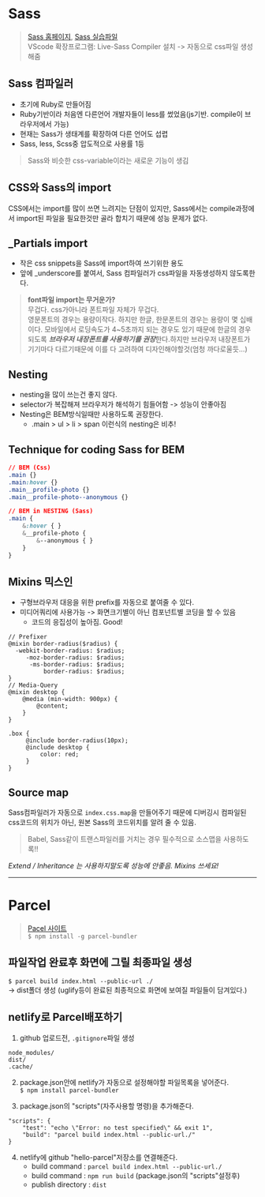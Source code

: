 # Sass
>[Sass 홈페이지](http://sass-lang.com/), [Sass 실습파일](http://github.com/underbleu/hello-sass)  
>VScode 확장프로그램: Live-Sass Compiler 설치 -> 자동으로 css파일 생성해줌

## Sass 컴파일러 
* 초기에 Ruby로 만들어짐 
* Ruby기반이라 처음엔 다른언어 개발자들이 less를 썼었음(js기반. compile이 브라우저에서 가능)
* 현재는 Sass가 생태계를 확장하여 다른 언어도 섭렵
* Sass, less, Scss중 압도적으로 사용률 1등

>Sass와 비슷한 css-variable이라는 새로운 기능이 생김

## CSS와 Sass의 import
CSS에서는 import를 많이 쓰면 느려지는 단점이 있지만, Sass에서는 compile과정에서 import된 파일을 필요한것만 골라 합치기 때문에 성능 문제가 없다.

## _Partials import
* 작은 css snippets을 Sass에 import하여 쓰기위한 용도
* 앞에 _underscore를 붙여서, Sass 컴파일러가 css파일을 자동생성하지 않도록한다.

> **font파일 import는 무거운가?**  
무겁다. css가아니라 폰트파일 자체가 무겁다.  
영문폰트의 경우는 용량이작다. 하지만 한글, 한문폰트의 경우는 용량이 몇 십배이다.
모바일에서 로딩속도가 4~5초까지 되는 경우도 있기 때문에 한글의 경우 되도록 ***브라우저 내장폰트를 사용하기를 권장***한다.하지만 브라우저 내장폰트가 기기마다 다르기때문에 이를 다 고려하여 디자인해야할것(엄청 까다로울듯...)

## Nesting
* nesting을 많이 쓰는건 좋지 않다.
* selector가 복잡해져 브라우저가 해석하기 힘들어함 -> 성능이 안좋아짐
* Nesting은 BEM방식일때만 사용하도록 권장한다.
    * .main > ul > li > span 이런식의 nesting은 비추!

## Technique for coding Sass for BEM
```css
// BEM (Css) 
.main {}
.main:hover {}
.main__profile-photo {}
.main__profile-photo--anonymous {}

// BEM in NESTING (Sass)
.main {
    &:hover { }
    &__profile-photo {
        &--anonymous { }
    }
}
```

## Mixins 믹스인
* 구형브라우저 대응을 위한 prefix를 자동으로 붙여줄 수 있다.
* 미디어쿼리에 사용가능 -> 화면크기별이 아닌 컴포넌트별 코딩을 할 수 있음
    * 코드의 응집성이 높아짐. Good!
```less
// Prefixer
@mixin border-radius($radius) {
  -webkit-border-radius: $radius;
     -moz-border-radius: $radius;
      -ms-border-radius: $radius;
          border-radius: $radius;
}
// Media-Query
@mixin desktop {
    @media (min-width: 900px) {
        @content;
    }
}

.box {
     @include border-radius(10px); 
     @include desktop {
         color: red;
     }
}
```

## Source map
Sass컴파일러가 자동으로 `index.css.map`을 만들어주기 때문에 디버깅시 컴파일된 css코드의 위치가 아닌, 원본 Sass의 코드위치를 알려 줄 수 있음. 
> Babel, Sass같이 트랜스파일러를 거치는 경우 필수적으로 소스맵을 사용하도록!!

*Extend / Inheritance 는 사용하지말도록 성능에 안좋음. Mixins 쓰세요!*

---
# Parcel
>[Pacel 사이트](https://ko.parceljs.org/)  
`$ npm install -g parcel-bundler`

## 파일작업 완료후 화면에 그릴 최종파일 생성
`$ parcel build index.html --public-url ./`  
-> dist폴더 생성 (uglify등이 완료된 최종적으로 화면에 보여질 파일들이 담겨있다.)

## netlify로 Parcel배포하기
1. github 업로드전, `.gitignore`파일 생성
```
node_modules/
dist/
.cache/
```

2. package.json안에 netlify가 자동으로 설정해야할 파일목록을 넣어준다.  
`$ npm install parcel-bundler`

3. package.json의 "scripts"(자주사용할 명령)을 추가해준다.
```
"scripts": {
    "test": "echo \"Error: no test specified\" && exit 1",
    "build": "parcel build index.html --public-url./"
}
```
4. netlify에 github "hello-parcel"저장소를 연결해준다.
    * build command : `parcel build index.html --public-url./` 
    * build command : `npm run build` (package.json의 "scripts"설정후)
    * publish directory : `dist`






